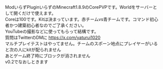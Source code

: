 ModいらずPluginいらずのMinecraft1.8.9のCorePVPです。Worldをサーバーとして開くだけで使えます。  
Coreは100です。Kitは決まっています。赤チームvs青チームです。コマンド初心者かつ建築初心者なのでご了承ください。  
YouTubeの撮影などに使ってもらって結構です。  
質問はTwitterのDMに https://x.com/yaturui1020  
マルチプレイテストはやってません。チームのスポーン地点にプレイヤーがいると次の人にkitが配られません  
あとゲーム終了時にブロックが消されません  
v0.2でなおしときます

